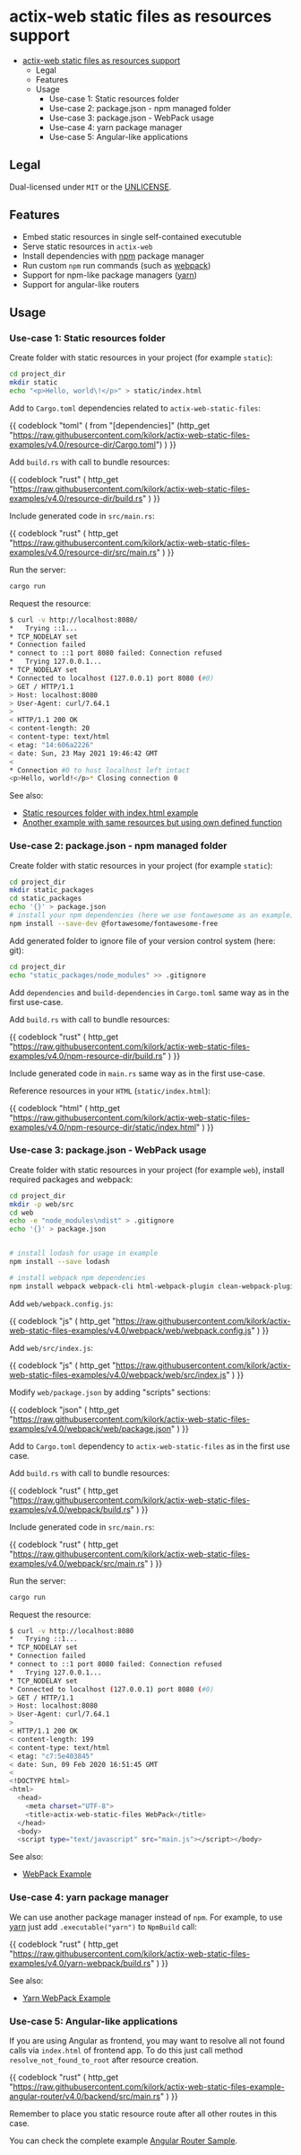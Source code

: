 # actix-web static files as resources support

<!-- vscode-markdown-toc -->
- [actix-web static files as resources support](#actix-web-static-files-as-resources-support)
  - [<a name='Legal'></a>Legal](#legal)
  - [<a name='Features'></a>Features](#features)
  - [<a name='Usage'></a>Usage](#usage)
    - [<a name='usecase1'></a>Use-case 1: Static resources folder](#use-case-1-static-resources-folder)
    - [<a name='usecase2'></a>Use-case 2: package.json - npm managed folder](#use-case-2-packagejson---npm-managed-folder)
    - [<a name='usecase3'></a>Use-case 3: package.json - WebPack usage](#use-case-3-packagejson---webpack-usage)
    - [<a name='usecase4'></a>Use-case 4: yarn package manager](#use-case-4-yarn-package-manager)
    - [<a name='usecase5'></a>Use-case 5: Angular-like applications](#use-case-5-angular-like-applications)

<!-- vscode-markdown-toc-config
    numbering=false
    autoSave=true
    /vscode-markdown-toc-config -->
<!-- /vscode-markdown-toc -->

## <a name='Legal'></a>Legal

Dual-licensed under `MIT` or the [UNLICENSE](http://unlicense.org/).

## <a name='Features'></a>Features

- Embed static resources in single self-contained executuble
- Serve static resources in `actix-web`
- Install dependencies with [npm](https://npmjs.org) package manager
- Run custom `npm` run commands (such as [webpack](https://webpack.js.org/))
- Support for npm-like package managers ([yarn](https://yarnpkg.com/))
- Support for angular-like routers

## <a name='Usage'></a>Usage

### <a name='usecase1'></a>Use-case 1: Static resources folder

Create folder with static resources in your project (for example `static`):

```bash
cd project_dir
mkdir static
echo "<p>Hello, world\!</p>" > static/index.html
```

Add to `Cargo.toml` dependencies related to `actix-web-static-files`:

{{ codeblock "toml" ( from "[dependencies]" (http_get "https://raw.githubusercontent.com/kilork/actix-web-static-files-examples/v4.0/resource-dir/Cargo.toml") ) }}

Add `build.rs` with call to bundle resources:

{{ codeblock "rust" ( http_get "https://raw.githubusercontent.com/kilork/actix-web-static-files-examples/v4.0/resource-dir/build.rs" ) }}

Include generated code in `src/main.rs`:

{{ codeblock "rust" ( http_get "https://raw.githubusercontent.com/kilork/actix-web-static-files-examples/v4.0/resource-dir/src/main.rs" ) }}

Run the server:

```bash
cargo run
```

Request the resource:

```bash
$ curl -v http://localhost:8080/
*   Trying ::1...
* TCP_NODELAY set
* Connection failed
* connect to ::1 port 8080 failed: Connection refused
*   Trying 127.0.0.1...
* TCP_NODELAY set
* Connected to localhost (127.0.0.1) port 8080 (#0)
> GET / HTTP/1.1
> Host: localhost:8080
> User-Agent: curl/7.64.1
>
< HTTP/1.1 200 OK
< content-length: 20
< content-type: text/html
< etag: "14:606a2226"
< date: Sun, 23 May 2021 19:46:42 GMT
<
* Connection #0 to host localhost left intact
<p>Hello, world!</p>* Closing connection 0
```

See also:

- [Static resources folder with index.html example](https://github.com/kilork/actix-web-static-files-examples/tree/v4.0/resource-dir)
- [Another example with same resources but using own defined function](https://github.com/kilork/actix-web-static-files-examples/tree/v4.0/generate-resources-mapping)


### <a name='usecase2'></a>Use-case 2: package.json - npm managed folder

Create folder with static resources in your project (for example `static`):

```bash
cd project_dir
mkdir static_packages
cd static_packages
echo '{}' > package.json
# install your npm dependencies (here we use fontawesome as an example)
npm install --save-dev @fortawesome/fontawesome-free
```

Add generated folder to ignore file of your version control system (here: git):

```bash
cd project_dir
echo "static_packages/node_modules" >> .gitignore
```

Add `dependencies` and `build-dependencies` in `Cargo.toml` same way as in the first use-case.

Add `build.rs` with call to bundle resources:

{{ codeblock "rust" ( http_get "https://raw.githubusercontent.com/kilork/actix-web-static-files-examples/v4.0/npm-resource-dir/build.rs" ) }}

Include generated code in `main.rs` same way as in the first use-case.

Reference resources in your `HTML` (`static/index.html`):

{{ codeblock "html" ( http_get "https://raw.githubusercontent.com/kilork/actix-web-static-files-examples/v4.0/npm-resource-dir/static/index.html" ) }}

### <a name='usecase3'></a>Use-case 3: package.json - WebPack usage

Create folder with static resources in your project (for example `web`), install required packages and webpack:

```bash
cd project_dir
mkdir -p web/src
cd web
echo -e "node_modules\ndist" > .gitignore
echo '{}' > package.json


# install lodash for usage in example
npm install --save lodash

# install webpack npm dependencies
npm install webpack webpack-cli html-webpack-plugin clean-webpack-plugin --save-dev
```

Add `web/webpack.config.js`:

{{ codeblock "js" ( http_get "https://raw.githubusercontent.com/kilork/actix-web-static-files-examples/v4.0/webpack/web/webpack.config.js" ) }}

Add `web/src/index.js`:

{{ codeblock "js" ( http_get "https://raw.githubusercontent.com/kilork/actix-web-static-files-examples/v4.0/webpack/web/src/index.js" ) }}

Modify `web/package.json` by adding "scripts" sections:

{{ codeblock "json" ( http_get "https://raw.githubusercontent.com/kilork/actix-web-static-files-examples/v4.0/webpack/web/package.json" ) }}

Add to `Cargo.toml` dependency to `actix-web-static-files` as in the first use case.

Add `build.rs` with call to bundle resources:

{{ codeblock "rust" ( http_get "https://raw.githubusercontent.com/kilork/actix-web-static-files-examples/v4.0/webpack/build.rs" ) }}

Include generated code in `src/main.rs`:

{{ codeblock "rust" ( http_get "https://raw.githubusercontent.com/kilork/actix-web-static-files-examples/v4.0/webpack/src/main.rs" ) }}

Run the server:

```bash
cargo run
```

Request the resource:

```bash
$ curl -v http://localhost:8080
*   Trying ::1...
* TCP_NODELAY set
* Connection failed
* connect to ::1 port 8080 failed: Connection refused
*   Trying 127.0.0.1...
* TCP_NODELAY set
* Connected to localhost (127.0.0.1) port 8080 (#0)
> GET / HTTP/1.1
> Host: localhost:8080
> User-Agent: curl/7.64.1
>
< HTTP/1.1 200 OK
< content-length: 199
< content-type: text/html
< etag: "c7:5e403845"
< date: Sun, 09 Feb 2020 16:51:45 GMT
<
<!DOCTYPE html>
<html>
  <head>
    <meta charset="UTF-8">
    <title>actix-web-static-files WebPack</title>
  </head>
  <body>
  <script type="text/javascript" src="main.js"></script></body>
```

See also:

- [WebPack Example](https://github.com/kilork/actix-web-static-files-examples/tree/v4.0/webpack)

### <a name='usecase4'></a>Use-case 4: yarn package manager

We can use another package manager instead of `npm`. For example, to use [yarn](https://yarnpkg.com/) just add `.executable("yarn")` to `NpmBuild` call:

{{ codeblock "rust" ( http_get "https://raw.githubusercontent.com/kilork/actix-web-static-files-examples/v4.0/yarn-webpack/build.rs" ) }}

See also:

- [Yarn WebPack Example](https://github.com/kilork/actix-web-static-files-examples/tree/v4.0/yarn-webpack)

### <a name='usecase5'></a>Use-case 5: Angular-like applications

If you are using Angular as frontend, you may want to resolve all not found calls via `index.html` of frontend app. To do this just call method `resolve_not_found_to_root` after resource creation.

{{ codeblock "rust" ( http_get "https://raw.githubusercontent.com/kilork/actix-web-static-files-example-angular-router/v4.0/backend/src/main.rs" ) }}

Remember to place you static resource route after all other routes in this case.

You can check the complete example [Angular Router Sample](https://github.com/kilork/actix-web-static-files-example-angular-router/tree/v4.0).
